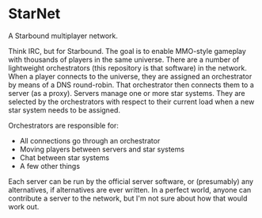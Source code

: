 # StarNet

A Starbound multiplayer network.

Think IRC, but for Starbound. The goal is to enable MMO-style gameplay with thousands of players in the
same universe. There are a number of lightweight orchestrators (this repository is that software) in
the network. When a player connects to the universe, they are assigned an orchestrator by means of a DNS
round-robin. That orchestrator then connects them to a server (as a proxy). Servers manage one or more
star systems. They are selected by the orchestrators with respect to their current load when a new star
system needs to be assigned.

Orchestrators are responsible for:

* All connections go through an orchestrator
* Moving players between servers and star systems
* Chat between star systems
* A few other things

Each server can be run by the official server software, or (presumably) any alternatives, if alternatives
are ever written. In a perfect world, anyone can contribute a server to the network, but I'm not sure
about how that would work out.
